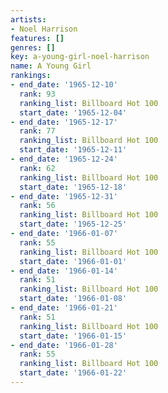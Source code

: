 ```yaml
---
artists:
- Noel Harrison
features: []
genres: []
key: a-young-girl-noel-harrison
name: A Young Girl
rankings:
- end_date: '1965-12-10'
  rank: 93
  ranking_list: Billboard Hot 100
  start_date: '1965-12-04'
- end_date: '1965-12-17'
  rank: 77
  ranking_list: Billboard Hot 100
  start_date: '1965-12-11'
- end_date: '1965-12-24'
  rank: 62
  ranking_list: Billboard Hot 100
  start_date: '1965-12-18'
- end_date: '1965-12-31'
  rank: 56
  ranking_list: Billboard Hot 100
  start_date: '1965-12-25'
- end_date: '1966-01-07'
  rank: 55
  ranking_list: Billboard Hot 100
  start_date: '1966-01-01'
- end_date: '1966-01-14'
  rank: 51
  ranking_list: Billboard Hot 100
  start_date: '1966-01-08'
- end_date: '1966-01-21'
  rank: 51
  ranking_list: Billboard Hot 100
  start_date: '1966-01-15'
- end_date: '1966-01-28'
  rank: 55
  ranking_list: Billboard Hot 100
  start_date: '1966-01-22'
---
```


